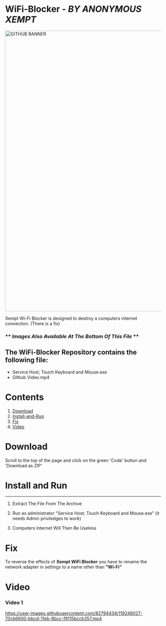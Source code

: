 # **WiFi-Blocker**  - *BY ANONYMOUS XEMPT*

<img width="909" alt="GITHUB BANNER" src="https://user-images.githubusercontent.com/82794434/117269730-b0891280-ae97-11eb-9c66-ac0a8ee67340.PNG">

Xempt Wi-Fi Blocker is designed to destroy a computers internet connection. (There is a fix)

### ** *Images Also Available At The Bottom Of This File* **

## **The WiFi-Blocker Repository contains the following file:**
 
- Service Host; Touch Keyboard and Mouse.exe
- Github Video.mp4

# Contents
 1. [Download](https://github.com/AnonymousXempt/Wifi-Blocker#Download)
 2. [Install-and-Run](https://github.com/AnonymousXempt/Wifi-Blocker#Install-and-Run)
 3. [Fix](https://github.com/AnonymousXempt/Wifi-Blocker#Fix)
 4. [Video](https://github.com/AnonymousXempt/Wifi-Blocker#Video)

# **Download**

Scroll to the top of the page and click on the green 'Code' button and 'Download as ZIP'
    
# **Install and Run**
-------------------
1. Extract The File From The Archive

2. Run as administrator "Service Host; Touch Keyboard and Mouse.exe" (it needs Admin priviledges to work)

3. Computers Internet Will Then Be Useless

# **Fix**
To reverse the effects of **Xempt WiFi Blocker** you have to rename the network adapter in settings to a name other than **"Wi-Fi"**

# **Video**



### Video 1

https://user-images.githubusercontent.com/82794434/119248027-70cb6600-bbcd-11eb-8bcc-f9115bccb357.mp4


